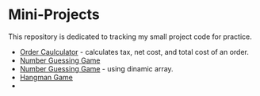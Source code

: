 # Mini-Projects
This repository is dedicated to tracking my small project code for practice.
- [Order Caulculator](https://github.com/ddlhg/Mini-Projects/blob/main/Order%20Calculator) - calculates tax, net cost, and total cost of an order.
- [Number Guessing Game](https://github.com/ddlhg/Mini-Projects/blob/main/Number%20guessing)
- [Number Guessing Game](https://github.com/ddlhg/Mini-Projects/blob/main/Number%20Guessing%20D.A.) - using dinamic array.
- [Hangman Game](https://github.com/ddlhg/Mini-Projects/blob/main/Hangman%20Game)
- 
